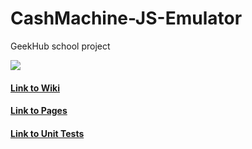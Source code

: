 # CashMachine-JS-Emulator
GeekHub school project

![](https://travis-ci.org/Varkh/CashMachine-JS-Emulator.svg?branch=master)

#### [Link to Wiki](https://github.com/Varkh/CashMachine-JS-Emulator/wiki)
#### [Link to Pages](https://varkh.github.io/CashMachine-JS-Emulator/)
#### [Link to Unit Tests](https://varkh.github.io/CashMachine-JS-Emulator/test/test.html)